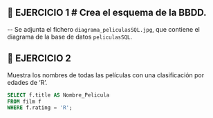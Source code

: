 ## 📘 EJERCICIO 1 # Crea el esquema de la BBDD.  
-- Se adjunta el fichero `diagrama_peliculasSQL.jpg`, que contiene el diagrama de la base de datos `peliculasSQL`.  

## 📘 EJERCICIO 2 
Muestra los nombres de todas las películas con una clasificación por edades de ‘Rʼ.  

```sql
SELECT f.title AS Nombre_Pelicula
FROM film f
WHERE f.rating = 'R';
